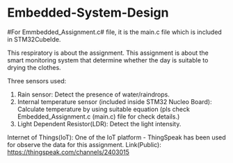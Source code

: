 # Embedded-System-Design

#For Emmbedded_Assignment.c# file, it is the main.c file which is included in STM32CubeIde.

This respiratory is about the assignment.
This assignment is about the smart monitoring system that determine whether the day is suitable to drying the clothes.

Three sensors used:
1) Rain sensor: Detect the presence of water/raindrops.
2) Internal temperature sensor (included inside STM32 Nucleo Board): Calculate temperature by using suitable equation (pls check Embedded_Assignment.c (main.c) file for check details.)
3) Light Dependent Resistor(LDR): Detect the light intensity.

Internet of Things(IoT):
One of the IoT platform - ThingSpeak has been used for observe the data for this assignment.
Link(Public): https://thingspeak.com/channels/2403015 
